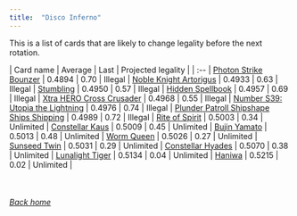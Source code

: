 ```yaml
---
title:  "Disco Inferno"
---
```


This is a list of cards that are likely to change legality before the next rotation.

| Card name | Average | Last | Projected legality |
| :-- |
[Photon Strike Bounzer](https://db.ygoprodeck.com/card/?search=Photon%20Strike%20Bounzer) | 0.4894 | 0.70 | Illegal |
[Noble Knight Artorigus](https://db.ygoprodeck.com/card/?search=Noble%20Knight%20Artorigus) | 0.4933 | 0.63 | Illegal |
[Stumbling](https://db.ygoprodeck.com/card/?search=Stumbling) | 0.4950 | 0.57 | Illegal |
[Hidden Spellbook](https://db.ygoprodeck.com/card/?search=Hidden%20Spellbook) | 0.4957 | 0.69 | Illegal |
[Xtra HERO Cross Crusader](https://db.ygoprodeck.com/card/?search=Xtra%20HERO%20Cross%20Crusader) | 0.4968 | 0.55 | Illegal |
[Number S39: Utopia the Lightning](https://db.ygoprodeck.com/card/?search=Number%20S39:%20Utopia%20the%20Lightning) | 0.4976 | 0.74 | Illegal |
[Plunder Patroll Shipshape Ships Shipping](https://db.ygoprodeck.com/card/?search=Plunder%20Patroll%20Shipshape%20Ships%20Shipping) | 0.4989 | 0.72 | Illegal |
[Rite of Spirit](https://db.ygoprodeck.com/card/?search=Rite%20of%20Spirit) | 0.5003 | 0.34 | Unlimited |
[Constellar Kaus](https://db.ygoprodeck.com/card/?search=Constellar%20Kaus) | 0.5009 | 0.45 | Unlimited |
[Bujin Yamato](https://db.ygoprodeck.com/card/?search=Bujin%20Yamato) | 0.5013 | 0.48 | Unlimited |
[Worm Queen](https://db.ygoprodeck.com/card/?search=Worm%20Queen) | 0.5026 | 0.27 | Unlimited |
[Sunseed Twin](https://db.ygoprodeck.com/card/?search=Sunseed%20Twin) | 0.5031 | 0.29 | Unlimited |
[Constellar Hyades](https://db.ygoprodeck.com/card/?search=Constellar%20Hyades) | 0.5070 | 0.38 | Unlimited |
[Lunalight Tiger](https://db.ygoprodeck.com/card/?search=Lunalight%20Tiger) | 0.5134 | 0.04 | Unlimited |
[Haniwa](https://db.ygoprodeck.com/card/?search=Haniwa) | 0.5215 | 0.02 | Unlimited |

<br>

###### [Back home](index)